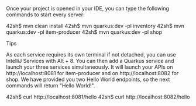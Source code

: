 Once your project is opened in your IDE, you can type the following commands to start every server:

42sh$ mvn clean install
42sh$ mvn quarkus:dev -pl inventory
42sh$ mvn quarkus:dev -pl item-producer
42sh$ mvn quarkus:dev -pl shop

Tips

As each service requires its own terminal if not detached, you can use IntelliJ Services with Alt +
8. You can then add a Quarkus service and launch your three services simultaneously.
It will launch your APIs on http://localhost:8081 for item-producer and on http://localhost:8082 for
shop. We have provided you two Hello World endpoints, so the next commands will return "Hello
World!".

42sh$ curl http://localhost:8081/hello
42sh$ curl http://localhost:8082/hello
